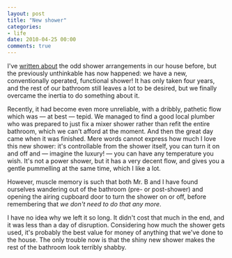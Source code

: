 ```yaml
---
layout: post
title: "New shower"
categories:
- life
date: 2010-04-25 00:00
comments: true
---
```


<p>I've <a href="http://www.rousette.org.uk/blog/archives/Dysfunctional-shower/">written about</a> the odd shower arrangements in our house before, but the previously unthinkable has now happened: we have a new, conventionally operated, functional shower! It has only taken four years, and the rest of our bathroom still leaves a lot to be desired, but we finally overcame the inertia to do something about it.</p>

<p>Recently, it had become even more unreliable, with a dribbly, pathetic flow which was &mdash; at best &mdash; tepid. We managed to find a good local plumber who was prepared to just fix a mixer shower rather than refit the entire bathroom, which we can't afford at the moment. And then the great day came when it was finished. Mere words cannot express how much I love this new shower: it's controllable from the shower itself, you can turn it on and off and &mdash; imagine the luxury! &mdash; you can have any temperature you wish. It's not a power shower, but it has a very decent flow, and gives you a gentle pummelling at the same time, which I like a lot.</p>

<p>However, muscle memory is such that both Mr. B and I have found ourselves wandering out of the bathroom (pre- or post-shower) and opening the airing cupboard door to turn the shower on or off, before remembering that <em>we don't need to do that any more</em>.</p>

<p>I have no idea why we left it so long. It didn't cost that much in the end, and it was less than a day of disruption. Considering how much the shower gets used, it's probably the best value for money of anything that we've done to the house. The only trouble now is that the shiny new shower makes the rest of the bathroom look terribly shabby.</p>



